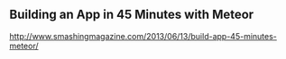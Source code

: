 ## Building an App in 45 Minutes with Meteor  
http://www.smashingmagazine.com/2013/06/13/build-app-45-minutes-meteor/
